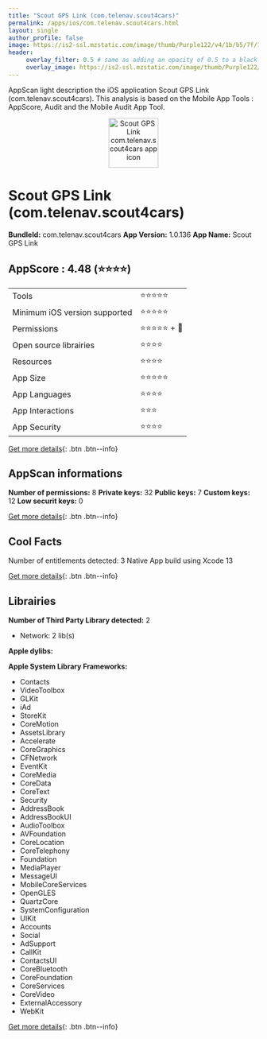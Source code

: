 ```yaml
---
title: "Scout GPS Link (com.telenav.scout4cars)"
permalink: /apps/ios/com.telenav.scout4cars.html
layout: single
author_profile: false
image: https://is2-ssl.mzstatic.com/image/thumb/Purple122/v4/1b/b5/7f/1bb57f2d-a766-8712-fef4-fd950d4a403b/AppIcon-1x_U007emarketing-0-5-0-85-220.png/512x512bb.jpg
header: 
     overlay_filter: 0.5 # same as adding an opacity of 0.5 to a black background
     overlay_image: https://is2-ssl.mzstatic.com/image/thumb/Purple122/v4/1b/b5/7f/1bb57f2d-a766-8712-fef4-fd950d4a403b/AppIcon-1x_U007emarketing-0-5-0-85-220.png/512x512bb.jpg
---
```

AppScan light description the iOS application Scout GPS Link (com.telenav.scout4cars). This analysis is based on the Mobile App Tools : AppScore, Audit and the Mobile Audit App Tool.

  
  
<div style="text-align: center;"><img src="https://is2-ssl.mzstatic.com/image/thumb/Purple122/v4/1b/b5/7f/1bb57f2d-a766-8712-fef4-fd950d4a403b/AppIcon-1x_U007emarketing-0-5-0-85-220.png/512x512bb.jpg" width="100" height="100" alt="Scout GPS Link com.telenav.scout4cars app icon"></div>  
  
# Scout GPS Link (com.telenav.scout4cars)

**BundleId:** com.telenav.scout4cars
**App Version:** 1.0.136
**App Name:** Scout GPS Link


## AppScore : 4.48 (⭐️⭐️⭐️⭐️) 

<table>
<tr><td> Tools </td><td> ⭐️⭐️⭐️⭐️⭐️ </td></tr>
<tr><td> Minimum iOS version supported </td><td> ⭐️⭐️⭐️⭐️⭐️ </td></tr>
<tr><td> Permissions </td><td> ⭐️⭐️⭐️⭐️⭐️ + 🌟 </td></tr>
<tr><td> Open source librairies </td><td> ⭐️⭐️⭐️⭐️ </td></tr>
<tr><td> Resources </td><td> ⭐️⭐️⭐️⭐️ </td></tr>
<tr><td> App Size </td><td> ⭐️⭐️⭐️⭐️⭐️ </td></tr>
<tr><td> App Languages </td><td> ⭐️⭐️⭐️⭐️ </td></tr>
<tr><td> App Interactions </td><td> ⭐️⭐️⭐️ </td></tr>
<tr><td> App Security </td><td> ⭐️⭐️⭐️⭐️ </td></tr>
</table>

[Get more details](/pricing.html){: .btn .btn--info}  
  
## AppScan informations 

**Number of permissions:** 8
**Private keys:** 32
**Public keys:** 7
**Custom keys:** 12
**Low securit keys:** 0
  
[Get more details](/pricing.html){: .btn .btn--info}

## Cool Facts

Number of entitlements detected: 3
Native App
build using Xcode 13
  
[Get more details](/pricing.html){: .btn .btn--info}

## Librairies 
**Number of Third Party Library detected:** 2
- Network: 2 lib(s)

**Apple dylibs:**


**Apple System Library Frameworks:**
- Contacts
- VideoToolbox
- GLKit
- iAd
- StoreKit
- CoreMotion
- AssetsLibrary
- Accelerate
- CoreGraphics
- CFNetwork
- EventKit
- CoreMedia
- CoreData
- CoreText
- Security
- AddressBook
- AddressBookUI
- AudioToolbox
- AVFoundation
- CoreLocation
- CoreTelephony
- Foundation
- MediaPlayer
- MessageUI
- MobileCoreServices
- OpenGLES
- QuartzCore
- SystemConfiguration
- UIKit
- Accounts
- Social
- AdSupport
- CallKit
- ContactsUI
- CoreBluetooth
- CoreFoundation
- CoreServices
- CoreVideo
- ExternalAccessory
- WebKit


  
[Get more details](/pricing.html){: .btn .btn--info}

